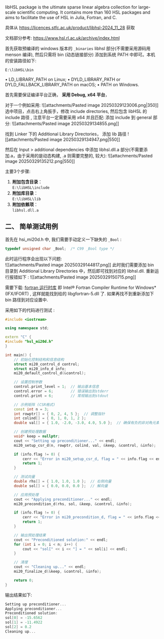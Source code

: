 libHSL package is the ultimate sparse linear algebra collection for large-scale scientific computing. It contains more than 160 HSL packages and aims to facilitate the use of HSL in Julia, Fortran, and C. 

具体从 https://licences.stfc.ac.uk/product/libhsl-2024_11_28 获取 

文档部分参考:  https://www.hsl.rl.ac.uk/archive/index.html  


首先获取预编译的 windows 版本的 `_binaries`  libhsl 部分(不需要采用源码用 menson 编译), 然后只需将 bin (动态链接部分) 添加到系统 PATH 中即可。本机的安装路径如下:

```sh
E:\libHSL\bin 
```


• LD_LIBRARY_PATH on Linux; 
• DYLD_LIBRARY_PATH or DYLD_FALLBACK_LIBRARY_PATH on macOS;
• PATH on Windows.  

首先需要保证编译平台正确， **采用 Debug, x64 平台**， 

对于一个例如采用: 
![[attachments/Pasted image 20250329123006.png|350]]
选中项目，点击右上角扳手，修改 include directories, 然后包含 libHSL 的 include 路径 , 注意平台一定需要采用 x64 并且匹配: 添加 include 到 general 部分: 
![[attachments/Pasted image 20250329134855.png]]


找到 Linker 下的  Additional Library Directories， 添加 lib 路径
![[attachments/Pasted image 20250329134947.png|550]]

然后在 Input > additional dependencies 中添加 libhsl.dll.a 部分(不需要添加.a，由于采用的是动态构建, .a 则需要完整的, 较大): 
![[attachments/Pasted image 20250329135212.png|550]]

主要3个步骤: 
1. **附加包含目录**：  
    `E:\libHSL\include`    
2. **附加库目录**：  
    `E:\libHSL\lib`
3. **附加依赖项**：  
    `libhsl.dll.a` 


## 二、 简单测试用例 

首先在 hsi_mi20d.h 中, 我们需要手动定义一下缺失的 `_Bool` : 
```cpp
typedef unsigned char _Bool;  /* C99 _Bool type */ 
```

此时运行程序会出现以下问题:  
![[attachments/Pasted image 20250329144817.png]]
此时我们需要添加 bin 目录到 Additional Library Directories 中，然后即可找到对应的  libhsl.dll. 重新运行报错如下 : 
![[attachments/Pasted image 20250329150715.png]]  

需要下载:  [fortran 运行时库](https://www.intel.com/content/www/us/en/developer/articles/tool/compilers-redistributable-libraries-by-version.html) 即 Intel® Fortran Compiler Runtime for Windows* (IFX/IFORT) , 这样就能找到给的 libgfortran-5.dll 了. 如果再找不到重新添加下 bin 路径到对应设置中. 

采用如下的代码进行测试 : 
```cpp 
#include <iostream>

using namespace std;

extern "C" {
#include "hsl_mi20d.h"
}

int main() {
    // 初始化控制结构和信息结构
    struct mi20_control_d control;
    struct mi20_info_d info;
    mi20_default_control_d(&control);

    // 设置控制参数
    control.print_level = 1;  // 输出基本信息
    control.error = 6;        // 错误输出到stderr
    control.print = 6;        // 常规输出到stdout

    // 示例矩阵 (CSR格式)
    const int n = 3;
    int rowptr[] = { 0, 2, 4, 5 };  // 调整指针
    int colind[] = { 0, 1, 0, 1, 2 };
    double val[] = { 1.0, -2.0, -3.0, 4.0, 5.0 };  // 确保有负的非对角元素

    // 创建预处理数据
    void* keep = nullptr;
    cout << "Setting up preconditioner..." << endl;
    mi20_setup_csr_d(n, rowptr, colind, val, &keep, &control, &info);

    if (info.flag != 0) {
        cerr << "Error in mi20_setup_csr_d, flag = " << info.flag << endl;
        return 1;
    }

    // 测试向量
    double rhs[] = { 1.0, 1.0, 1.0 };  // 右侧向量
    double sol[] = { 0.0, 0.0, 0.0 };  // 解向量

    // 应用预处理
    cout << "Applying preconditioner..." << endl;
    mi20_precondition_d(rhs, sol, &keep, &control, &info);

    if (info.flag != 0) {
        cerr << "Error in mi20_precondition_d, flag = " << info.flag << endl;
        return 1;
    }

    // 输出预处理结果
    cout << "Preconditioned solution:" << endl;
    for (int i = 0; i < n; i++) {
        cout << "sol[" << i << "] = " << sol[i] << endl;
    }

    // 清理
    cout << "Cleaning up..." << endl;
    mi20_finalize_d(&keep, &control, &info);

    return 0;
}
```

输出结果如下: 

```cpp 
Setting up preconditioner...
Applying preconditioner...
Preconditioned solution:
sol[0] = -15.6562
sol[1] = -11.4922
sol[2] = 0.2
Cleaning up...
```


